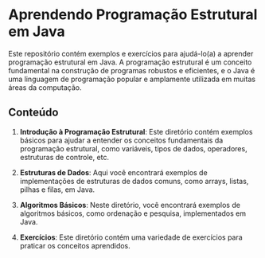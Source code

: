 # Aprendendo Programação Estrutural em Java

Este repositório contém exemplos e exercícios para ajudá-lo(a) a aprender programação estrutural em Java. A programação estrutural é um conceito fundamental na construção de programas robustos e eficientes, e o Java é uma linguagem de programação popular e amplamente utilizada em muitas áreas da computação.

## Conteúdo

1. **Introdução à Programação Estrutural**: Este diretório contém exemplos básicos para ajudar a entender os conceitos fundamentais da programação estrutural, como variáveis, tipos de dados, operadores, estruturas de controle, etc.

2. **Estruturas de Dados**: Aqui você encontrará exemplos de implementações de estruturas de dados comuns, como arrays, listas, pilhas e filas, em Java.

3. **Algoritmos Básicos**: Neste diretório, você encontrará exemplos de algoritmos básicos, como ordenação e pesquisa, implementados em Java.

4. **Exercícios**: Este diretório contém uma variedade de exercícios para praticar os conceitos aprendidos.



